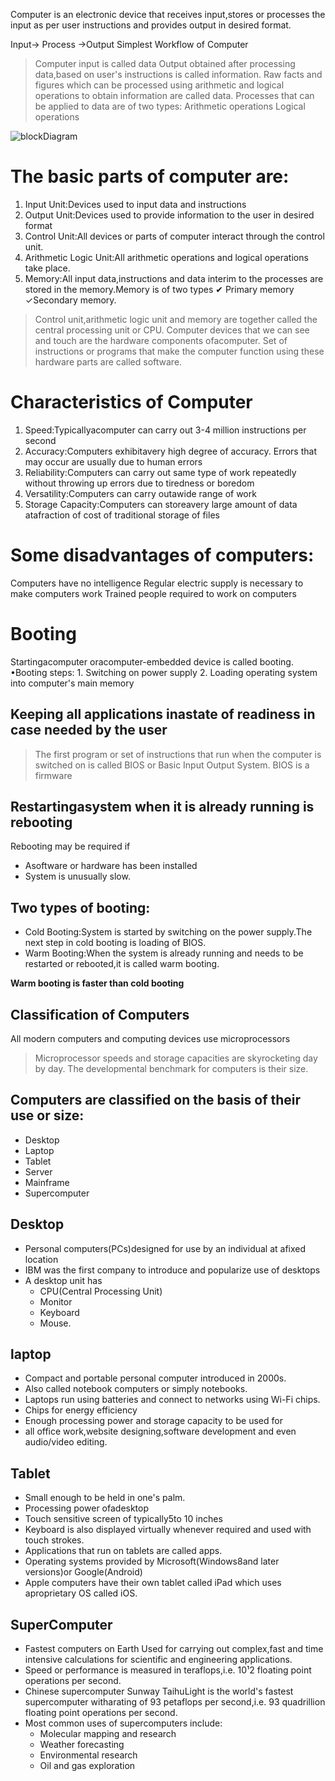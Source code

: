 Computer is an electronic device that receives input,stores or processes the input as per user instructions 
and provides output in desired format.

Input-> Process ->Output
Simplest Workflow of Computer

>Computer input is called data 
>Output obtained after processing data,based on user's instructions is called information.
>Raw facts and figures which can be processed using arithmetic and logical operations to obtain information are
called data.
>Processes that can be applied to data are of two types:
 Arithmetic operations
 Logical operations

![blockDiagram](https://user-images.githubusercontent.com/60938404/173341902-4cabadad-2184-470a-b45b-5aca23377646.png)


# The basic parts of computer are:
1. Input Unit:Devices used to input data and instructions
2. Output Unit:Devices used to provide information to the user in desired format
3. Control Unit:All devices or parts of computer interact through the control unit.
4. Arithmetic Logic Unit:All arithmetic operations and logical operations take place.
5. Memory:All input data,instructions and data interim to the
   processes are stored in the memory.Memory is of two types
    ✔ Primary memory
    ✓Secondary memory.

>Control unit,arithmetic logic unit and memory are together called the central processing unit or CPU.
>Computer devices that we can see and touch are the hardware components ofacomputer.
>Set of instructions or programs that make the computer function using these hardware parts are called software.

# Characteristics of Computer
1. Speed:Typicallyacomputer can carry out 3-4 million
instructions per second
2. Accuracy:Computers exhibitavery high degree of accuracy.
Errors that may occur are usually due to human errors
3. Reliability:Computers can carry out same type of work
repeatedly without throwing up errors due to tiredness or
boredom
4. Versatility:Computers can carry outawide range of work
5. Storage Capacity:Computers can storeavery large amount
of data atafraction of cost of traditional storage of files

# Some disadvantages of computers:
  Computers have no intelligence
  Regular electric supply is necessary to make computers work
  Trained people required to work on computers
  
 # Booting 
 Startingacomputer oracomputer-embedded device is called booting.
•Booting steps:
     1. Switching on power supply
     2. Loading operating system into computer's main
     memory
 ## Keeping all applications inastate of readiness in case needed by the user
>The first program or set of instructions that run when the
computer is switched on is called BIOS or Basic Input Output
System.
>BIOS is a firmware

## Restartingasystem when it is already running is rebooting
Rebooting may be required if
- Asoftware or hardware has been installed
- System is unusually slow.
## Two types of booting:
   - Cold Booting:System is started by switching on the
      power supply.The next step in cold booting is loading
      of BIOS.
   -  Warm Booting:When the system is already running
      and needs to be restarted or rebooted,it is called
      warm booting.
      
**Warm booting is faster than cold booting**

## Classification of Computers
All modern computers and computing devices use microprocessors
>Microprocessor speeds and storage capacities are skyrocketing day by day.
>The developmental benchmark for computers is their size.
## Computers are classified on the basis of their use or size:
   - Desktop
   - Laptop
   - Tablet
   - Server
   - Mainframe
   - Supercomputer

## Desktop
- Personal computers(PCs)designed for use by an individual at
afixed location
- IBM was the first company to introduce and popularize use of
desktops
- A desktop unit has
  - CPU(Central Processing Unit)
  - Monitor
  - Keyboard
  - Mouse.

## laptop
- Compact and portable personal computer introduced in 2000s.
- Also called notebook computers or simply notebooks.
- Laptops run using batteries and connect to networks using Wi-Fi chips.
- Chips for energy efficiency
- Enough processing power and storage capacity to be used for
- all office work,website designing,software development and even audio/video editing.

## Tablet
- Small enough to be held in one's palm.
- Processing power ofadesktop
- Touch sensitive screen of typically5to 10 inches
- Keyboard is also displayed virtually whenever required and used with touch strokes.
- Applications that run on tablets are called apps.
- Operating systems provided by Microsoft(Windows8and later versions)or Google(Android)
- Apple computers have their own tablet called iPad which uses aproprietary OS called iOS.

## SuperComputer
- Fastest computers on Earth Used for carrying out complex,fast and time intensive calculations for scientific and engineering applications.
- Speed or performance is measured in teraflops,i.e. 10¹2 floating point operations per second.
- Chinese supercomputer Sunway TaihuLight is the world's fastest supercomputer witharating of 93 petaflops per second,i.e. 93 quadrillion floating point operations per  second.
- Most common uses of supercomputers include:
  - Molecular mapping and research
  - Weather forecasting
  - Environmental research
  - Oil and gas exploration
